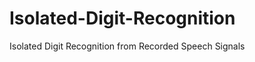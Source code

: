 Isolated-Digit-Recognition
==========================

Isolated Digit Recognition from Recorded Speech Signals
